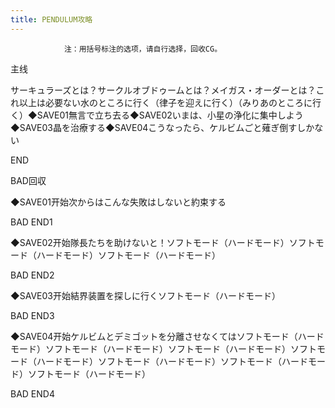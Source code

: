 ```yaml
---
title: PENDULUM攻略
---
```


                注：用括号标注的选项，请自行选择，回收CG。

主线

サーキュラーズとは？サークルオブドゥームとは？メイガス・オーダーとは？これ以上は必要ない水のところに行く（律子を迎えに行く）（みりあのところに行く）◆SAVE01無言で立ち去る◆SAVE02いまは、小星の浄化に集中しよう◆SAVE03晶を治療する◆SAVE04こうなったら、ケルビムごと薙ぎ倒すしかない

END

BAD回収

◆SAVE01开始次からはこんな失敗はしないと約束する

BAD END1

◆SAVE02开始隊長たちを助けないと！ソフトモード（ハードモード）ソフトモード（ハードモード）ソフトモード（ハードモード）

BAD END2

◆SAVE03开始結界装置を探しに行くソフトモード（ハードモード）

BAD END3

◆SAVE04开始ケルビムとデミゴットを分離させなくてはソフトモード（ハードモード）ソフトモード（ハードモード）ソフトモード（ハードモード）ソフトモード（ハードモード）ソフトモード（ハードモード）ソフトモード（ハードモード）ソフトモード（ハードモード）

BAD END4
              
